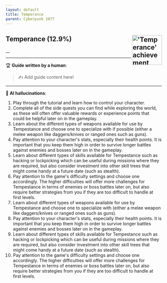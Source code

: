 ```yaml
---
layout: default
title: Temperance
parent: Cyberpunk 2077
---
```


## Temperance (12.9%) <img align="right" src="https://cdn.cloudflare.steamstatic.com/steamcommunity/public/images/apps/1091500/c81713b7813e1675add335a1ce778588b70d09f9.jpg" alt="'Temperance' achievement icon" width="96" height="96">

__

---

:trophy: **Guide written by a human**:

> :writing_hand: Add guide content here!

---

:robot: **AI hallucinations**:

1. Play through the tutorial and learn how to control your character.
2. Complete all of the side quests you can find while exploring the world, as these will often offer valuable rewards or experience points that could be helpful later on in the gameplay.
3. Learn about the different types of weapons available for use by Tempestance and choose one to specialize with if possible (either a melee weapon like daggers/knives or ranged ones such as guns).
4. Pay attention to your character's stats, especially their health points. It is important that you keep them high in order to survive longer battles against enemies and bosses later on in the gameplay.
5. Learn about different types of skills available for Tempestance such as hacking or lockpicking which can be useful during missions where they are required, but also consider investment into other skill trees that might come handy at a future date (such as stealth).
6. Pay attention to the game's difficulty settings and choose one accordingly. The higher difficulties will offer more challenges for Tempestance in terms of enemies or boss battles later on, but also require better strategies from you if they are too difficult to handle at first levels.
7. Learn about different types of weapons available for use by Tempestance and choose one to specialize with (either a melee weapon like daggers/knives or ranged ones such as guns).
8. Pay attention to your character's stats, especially their health points. It is important that you keep them high in order to survive longer battles against enemies and bosses later on in the gameplay.
9. Learn about different types of skills available for Tempestance such as hacking or lockpicking which can be useful during missions where they are required, but also consider investment into other skill trees that might come handy at a future date (such as stealth).
10. Pay attention to the game's difficulty settings and choose one accordingly. The higher difficulties will offer more challenges for Tempestance in terms of enemies or boss battles later on, but also require better strategies from you if they are too difficult to handle at first levels.
